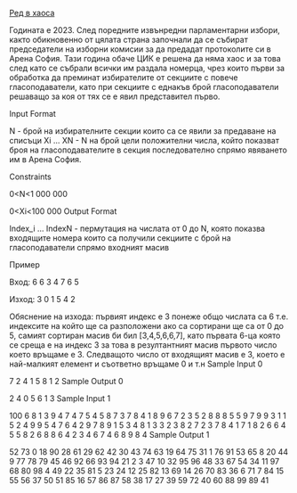 [Ред в хаоса](https://www.hackerrank.com/contests/sda-test1-2022-2023/challenges/challenge-3676)

  Годината е 2023. След поредните извънредни парламентарни избори, както обикновенно от цялата страна започнали да се събират председатели на изборни комисии за да предадат протоколите си в Арена София. Тази година обаче ЦИК е решена да няма хаос и за това след като се събрали всички им раздала номерца, чрез които първи за обработка да преминат избирателите от секциите с повече гласоподаватели, като при секциите с еднакъв брой гласоподаватели решаващо за коя от тях се е явил представител първо.

Input Format

N - брой на избирателните секции които са се явили за предаване на списъци Xi ... XN - N на брой цели положителни числа, който показват броя на гласоподавателите в секция последователно спрямо явяването им в Арена София.

Constraints

0<N<1 000 000 

0<Xi<100 000
Output Format

Index_i ... IndexN - пермутация на числата от 0 до N, която показва входящите номера които са получили секциите с брой на гласоподаватели спрямо входният масив

Пример

Вход:
6
6 3 4 7 6 5

Изход:
3 0 1 5 4 2

Обяснение на изхода: 
първият индекс е 3 понеже общо числата са 6 т.е. индексите на който ще са разположени ако са сортирани ще са от 0 до 5, самият сортиран масив би бил [3,4,5,6,6,7], като първата 6-ца която се среща е на индекс 3 за това в резултантният масив първото число което връщаме е 3. Следващото число от входящият масив е 3, което е най-малкият елемент и съответно връщаме 0 и т.н
Sample Input 0

7
2 4 1 5 8 1 2
Sample Output 0

2 4 0 5 6 1 3 
Sample Input 1

100
6 8 1 3 9 4 7 4 7 5 4 5 8 7 3 7 8 4 1 8 9 6 7 2 3 5 2 8 8 8 5 5 9 7 9 9 3 1 1 5 2 4 9 9 5 4 7 6 4 2 9 7 8 9 1 5 3 4 8 1 3 3 2 3 8 2 7 2 3 7 8 4 1 7 1 8 2 6 6 4 5 5 8 2 6 8 8 6 4 2 3 4 6 7 4 6 8 9 8 4 
Sample Output 1

52 73 0 18 90 28 61 29 62 42 30 43 74 63 19 64 75 31 1 76 91 53 65 8 20 44 9 77 78 79 45 46 92 66 93 94 21 2 3 47 10 32 95 96 48 33 67 54 34 11 97 68 80 98 4 49 22 35 81 5 23 24 12 25 82 13 69 14 26 70 83 36 6 71 7 84 15 55 56 37 50 51 85 16 57 86 87 58 38 17 27 39 59 72 40 60 88 99 89 41 
